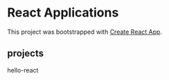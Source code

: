 # React Applications

This project was bootstrapped with [Create React App](https://github.com/facebook/create-react-app).

## projects

hello-react